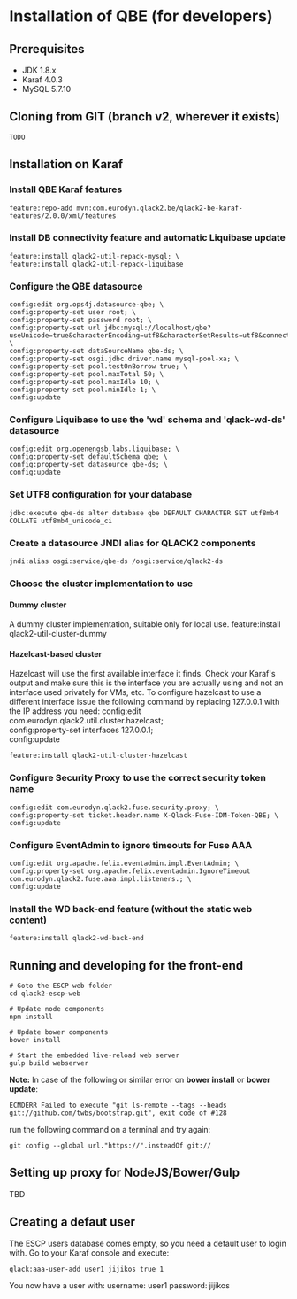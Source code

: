 # Installation of QBE (for developers)

## Prerequisites

* JDK 1.8.x
* Karaf 4.0.3
* MySQL 5.7.10

## Cloning from GIT (branch v2, wherever it exists)

    TODO

## Installation on Karaf

### Install QBE Karaf features

    feature:repo-add mvn:com.eurodyn.qlack2.be/qlack2-be-karaf-features/2.0.0/xml/features

### Install DB connectivity feature and automatic Liquibase update

    feature:install qlack2-util-repack-mysql; \
    feature:install qlack2-util-repack-liquibase

### Configure the QBE datasource

    config:edit org.ops4j.datasource-qbe; \
    config:property-set user root; \
    config:property-set password root; \
    config:property-set url jdbc:mysql://localhost/qbe?useUnicode=true&characterEncoding=utf8&characterSetResults=utf8&connectionCollation=utf8mb4_unicode_ci&createDatabaseIfNotExist=true; \
    config:property-set dataSourceName qbe-ds; \
    config:property-set osgi.jdbc.driver.name mysql-pool-xa; \
    config:property-set pool.testOnBorrow true; \
    config:property-set pool.maxTotal 50; \
    config:property-set pool.maxIdle 10; \
    config:property-set pool.minIdle 1; \
    config:update

### Configure Liquibase to use the 'wd' schema and 'qlack-wd-ds' datasource

    config:edit org.openengsb.labs.liquibase; \
    config:property-set defaultSchema qbe; \
    config:property-set datasource qbe-ds; \
    config:update

### Set UTF8 configuration for your database

    jdbc:execute qbe-ds alter database qbe DEFAULT CHARACTER SET utf8mb4 COLLATE utf8mb4_unicode_ci

### Create a datasource JNDI alias for QLACK2 components

    jndi:alias osgi:service/qbe-ds /osgi:service/qlack2-ds


### Choose the cluster implementation to use
#### Dummy cluster
A dummy cluster implementation, suitable only for local use.
    feature:install qlack2-util-cluster-dummy
    
#### Hazelcast-based cluster
Hazelcast will use the first available interface it finds. Check your Karaf's output
and make sure this is the interface you are actually using and not an interface
used privately for VMs, etc. To configure hazelcast to use a different interface
issue the following command by replacing 127.0.0.1 with the IP address you need:
    config:edit com.eurodyn.qlack2.util.cluster.hazelcast; \
    config:property-set interfaces 127.0.0.1; \
    config:update
    
    feature:install qlack2-util-cluster-hazelcast


### Configure Security Proxy to use the correct security token name

    config:edit com.eurodyn.qlack2.fuse.security.proxy; \
    config:property-set ticket.header.name X-Qlack-Fuse-IDM-Token-QBE; \
    config:update


### Configure EventAdmin to ignore timeouts for Fuse AAA

    config:edit org.apache.felix.eventadmin.impl.EventAdmin; \
    config:property-set org.apache.felix.eventadmin.IgnoreTimeout com.eurodyn.qlack2.fuse.aaa.impl.listeners.; \
    config:update
	
	
	
	
### Install the WD back-end feature (without the static web content)

    feature:install qlack2-wd-back-end


## Running and developing for the front-end

    # Goto the ESCP web folder
    cd qlack2-escp-web

    # Update node components
    npm install

    # Update bower components
    bower install

    # Start the embedded live-reload web server
    gulp build webserver
    
**Note:** In case of the following or similar error on **bower install** or **bower update**:

    ECMDERR Failed to execute "git ls-remote --tags --heads git://github.com/twbs/bootstrap.git", exit code of #128
        
run the following command on a terminal and try again:
    
    git config --global url."https://".insteadOf git://

## Setting up proxy for NodeJS/Bower/Gulp

TBD

## Creating a defaut user

The ESCP users database comes empty, so you need a default user to login with.
Go to your Karaf console and execute:

    qlack:aaa-user-add user1 jijikos true 1

You now have a user with:
username: user1
password: jijikos
